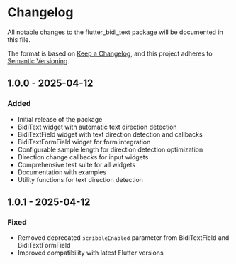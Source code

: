 # Changelog

All notable changes to the flutter_bidi_text package will be documented in this file.

The format is based on [Keep a Changelog](https://keepachangelog.com/en/1.0.0/),
and this project adheres to [Semantic Versioning](https://semver.org/spec/v2.0.0.html).

## 1.0.0 - 2025-04-12

### Added
- Initial release of the package
- BidiText widget with automatic text direction detection
- BidiTextField widget with text direction detection and callbacks
- BidiTextFormField widget for form integration
- Configurable sample length for direction detection optimization
- Direction change callbacks for input widgets
- Comprehensive test suite for all widgets
- Documentation with examples
- Utility functions for text direction detection

## 1.0.1 - 2025-04-12

### Fixed
- Removed deprecated `scribbleEnabled` parameter from BidiTextField and BidiTextFormField
- Improved compatibility with latest Flutter versions
